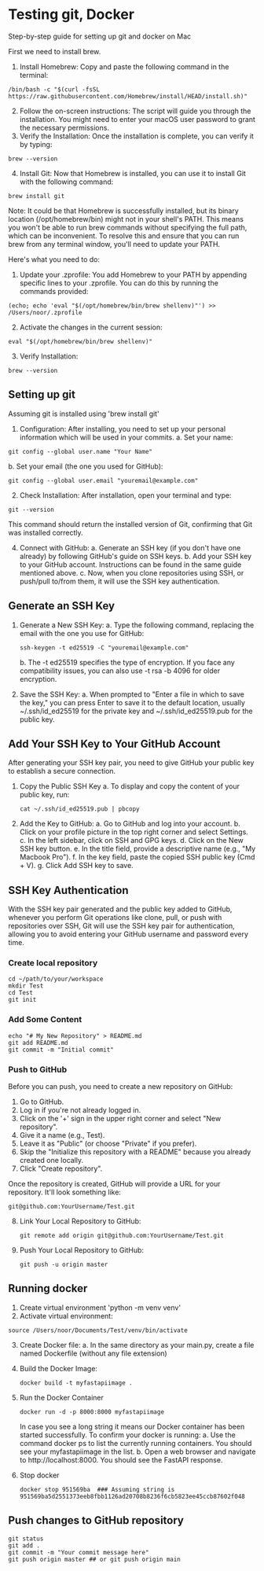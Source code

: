 # Testing git, Docker

Step-by-step guide for setting up git and docker on Mac

First we need to install brew. 

1. Install Homebrew: Copy and paste the following command in the terminal:
 ```
/bin/bash -c "$(curl -fsSL https://raw.githubusercontent.com/Homebrew/install/HEAD/install.sh)"
 ```

2. Follow the on-screen instructions: The script will guide you through the installation. You might need to enter your macOS user password to grant the necessary permissions.
3. Verify the Installation: Once the installation is complete, you can verify it by typing:
 ```
brew --version
 ```

4. Install Git: Now that Homebrew is installed, you can use it to install Git with the following command:
 ```
brew install git
 ```

Note: It could be that Homebrew is successfully installed, but its binary location (/opt/homebrew/bin) might not in your shell's PATH. This means you won't be able to run brew commands without specifying the full path, which can be inconvenient. To resolve this and ensure that you can run brew from any terminal window, you'll need to update your PATH. 

Here's what you need to do:

1. Update your .zprofile: You add Homebrew to your PATH by appending specific lines to your .zprofile. You can do this by running the commands provided:
 ```
(echo; echo 'eval "$(/opt/homebrew/bin/brew shellenv)"') >> /Users/noor/.zprofile
 ```

2. Activate the changes in the current session:
 ```
eval "$(/opt/homebrew/bin/brew shellenv)"
 ```

3. Verify Installation:
 ```
brew --version
 ```

## Setting up git 

Assuming git is installed using 'brew install git'

1. Configuration: After installing, you need to set up your personal information which will be used in your commits.
   a. Set your name:
 ```
 git config --global user.name "Your Name"
 ```
  b. Set your email (the one you used for GitHub):
  ```
  git config --global user.email "youremail@example.com"
  ```

2. Check Installation: After installation, open your terminal and type:
```
git --version
```
This command should return the installed version of Git, confirming that Git was installed correctly.

4. Connect with GitHub:
   a. Generate an SSH key (if you don't have one already) by following GitHub's guide on SSH keys.
   b. Add your SSH key to your GitHub account. Instructions can be found in the same guide mentioned above.
   c. Now, when you clone repositories using SSH, or push/pull to/from them, it will use the SSH key authentication.

## Generate an SSH Key
1. Generate a New SSH Key:
   a. Type the following command, replacing the email with the one you use for GitHub:
   ```
   ssh-keygen -t ed25519 -C "youremail@example.com"
   ```
   b. The -t ed25519 specifies the type of encryption. If you face any compatibility issues, you can also use -t rsa -b 4096 for older encryption.

2. Save the SSH Key:
   a. When prompted to "Enter a file in which to save the key," you can press Enter to save it to the default location, usually ~/.ssh/id_ed25519 for the private key and ~/.ssh/id_ed25519.pub for    the public key.

## Add Your SSH Key to Your GitHub Account
After generating your SSH key pair, you need to give GitHub your public key to establish a secure connection.

1. Copy the Public SSH Key
   a. To display and copy the content of your public key, run:
   ```
   cat ~/.ssh/id_ed25519.pub | pbcopy
   ```

2. Add the Key to GitHub:
   a. Go to GitHub and log into your account.
   b. Click on your profile picture in the top right corner and select Settings.
   c. In the left sidebar, click on SSH and GPG keys.
   d. Click on the New SSH key button.
   e. In the title field, provide a descriptive name (e.g., "My Macbook Pro").
   f. In the key field, paste the copied SSH public key (Cmd + V).
   g. Click Add SSH key to save.

## SSH Key Authentication
With the SSH key pair generated and the public key added to GitHub, whenever you perform Git operations like clone, pull, or push with repositories over SSH, Git will use the SSH key pair for authentication, allowing you to avoid entering your GitHub username and password every time.

### Create local repository
```
cd ~/path/to/your/workspace
mkdir Test
cd Test
git init
```

### Add Some Content
```
echo "# My New Repository" > README.md
git add README.md
git commit -m "Initial commit"
```

### Push to GitHub
Before you can push, you need to create a new repository on GitHub:
1. Go to GitHub.
2. Log in if you're not already logged in.
3. Click on the '+' sign in the upper right corner and select "New repository".
4. Give it a name (e.g., Test).
5. Leave it as "Public" (or choose "Private" if you prefer).
6. Skip the "Initialize this repository with a README" because you already created one locally.
7. Click "Create repository".

Once the repository is created, GitHub will provide a URL for your repository. It'll look something like: 
 
  ```
git@github.com:YourUsername/Test.git
  ```

8. Link Your Local Repository to GitHub:
   ```
   git remote add origin git@github.com:YourUsername/Test.git

   ```
10. Push Your Local Repository to GitHub:
    ```
    git push -u origin master
    ```

## Running docker
1. Create virtual environment 'python -m venv venv' 
2. Activate virtual environment:
  ```
  source /Users/noor/Documents/Test/venv/bin/activate
  ```
3. Create Docker file:
   a. In the same directory as your main.py, create a file named Dockerfile (without any file extension)

4. Build the Docker Image:
   ```
   docker build -t myfastapiimage .
   ```

5. Run the Docker Container
   ```
   docker run -d -p 8000:8000 myfastapiimage
   ```

   In case you see a long string it means our Docker container has been started successfully. To confirm your docker is running:
     a. Use the command docker ps to list the currently running containers. You should see your myfastapiimage in the list.
     b. Open a web browser and navigate to http://localhost:8000. You should see the FastAPI response.

6. Stop docker
   ```
   docker stop 951569ba  ### Assuming string is 951569ba5d2551373eeb8fbb1126ad20708b8236f6cb5823ee45ccb87602f048
   ```

## Push changes to GitHub repository

```
git status
git add .
git commit -m "Your commit message here"
git push origin master ## or git push origin main
```


  
   






